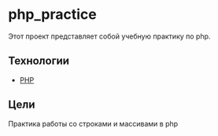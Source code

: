 # php_practice

Этот проект представляет собой учебную практику по php.
## Технологии
- [PHP](https://www.php.net/) 
## Цели
Практика работы со строками и массивами в php